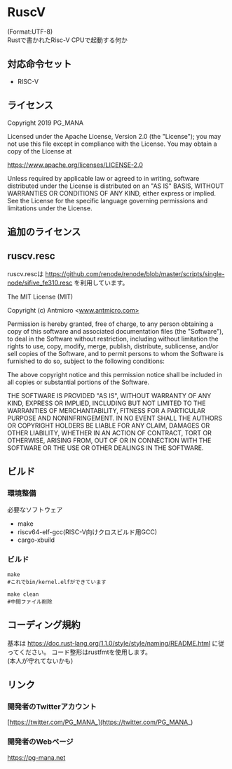 # RuscV
(Format:UTF-8)  
Rustで書かれたRisc-V CPUで起動する何か

## 対応命令セット
* RISC-V

## ライセンス
Copyright 2019 PG_MANA  

Licensed under the Apache License, Version 2.0 (the "License");
you may not use this file except in compliance with the License.
You may obtain a copy of the License at

https://www.apache.org/licenses/LICENSE-2.0

Unless required by applicable law or agreed to in writing, software
distributed under the License is distributed on an "AS IS" BASIS,
WITHOUT WARRANTIES OR CONDITIONS OF ANY KIND, either express or implied.
See the License for the specific language governing permissions and
limitations under the License.

## 追加のライセンス
## ruscv.resc
ruscv.rescは https://github.com/renode/renode/blob/master/scripts/single-node/sifive_fe310.resc を利用しています。  

The MIT License (MIT)

Copyright (c) Antmicro <www.antmicro.com>

Permission is hereby granted, free of charge, to any person obtaining a copy
of this software and associated documentation files (the "Software"), to deal
in the Software without restriction, including without limitation the rights
to use, copy, modify, merge, publish, distribute, sublicense, and/or sell
copies of the Software, and to permit persons to whom the Software is
furnished to do so, subject to the following conditions:

The above copyright notice and this permission notice shall be included in
all copies or substantial portions of the Software.

THE SOFTWARE IS PROVIDED "AS IS", WITHOUT WARRANTY OF ANY KIND, EXPRESS OR
IMPLIED, INCLUDING BUT NOT LIMITED TO THE WARRANTIES OF MERCHANTABILITY,
FITNESS FOR A PARTICULAR PURPOSE AND NONINFRINGEMENT. IN NO EVENT SHALL THE
AUTHORS OR COPYRIGHT HOLDERS BE LIABLE FOR ANY CLAIM, DAMAGES OR OTHER
LIABILITY, WHETHER IN AN ACTION OF CONTRACT, TORT OR OTHERWISE, ARISING FROM,
OUT OF OR IN CONNECTION WITH THE SOFTWARE OR THE USE OR OTHER DEALINGS IN
THE SOFTWARE.

## ビルド
### 環境整備
必要なソフトウェア

* make
* riscv64-elf-gcc(RISC-V向けクロスビルド用GCC)
* cargo-xbuild

### ビルド

```shell
make
#これでbin/kernel.elfができています

make clean
#中間ファイル削除
```

## コーディング規約
基本は https://doc.rust-lang.org/1.1.0/style/style/naming/README.html に従ってください。
コード整形はrustfmtを使用します。  
(本人が守れてないかも)

## リンク
### 開発者のTwitterアカウント
  [https://twitter.com/PG_MANA_](https://twitter.com/PG_MANA_)
### 開発者のWebページ
  https://pg-mana.net
